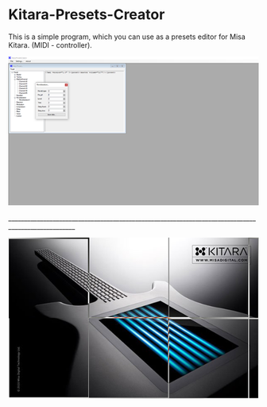 # Kitara-Presets-Creator
This is a simple program, which you can use as a presets editor for Misa Kitara. (MIDI - controller).
<p><img src="https://github.com/trimblen/TrimblenImgs/blob/master/kitara-2.png?raw=true"></img></p>
___________________________________________________________________________________________________
<p><img src="https://github.com/trimblen/TrimblenImgs/blob/master/kitara-1.png?raw=true"></img></p>

